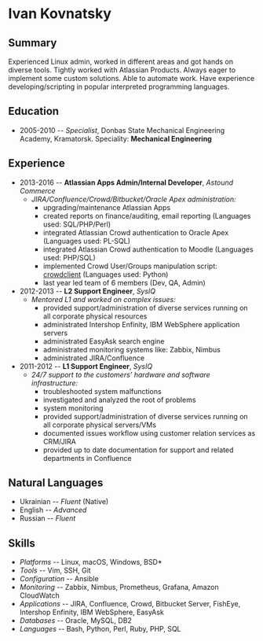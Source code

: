 # Ivan Kovnatsky

## Summary
Experienced Linux admin, worked in different areas and got hands on diverse tools.
Tightly worked with Atlassian Products. Always eager to implement some custom solutions. 
Able to automate work. Have experience developing/scripting in popular interpreted
programming languages.

## Education
* 2005-2010 -- _Specialist_, Donbas State Mechanical Engineering Academy, Kramatorsk. Speciality: **Mechanical Engineering**

## Experience
* 2013-2016 -- **Atlassian Apps Admin/Internal Developer**, _Astound Commerce_
  * _JIRA/Confluence/Crowd/Bitbucket/Oracle Apex administration:_
    * upgrading/maintenance Atlassian Apps
    * created reports on finance/auditing, email reporting (Languages used: SQL/PHP/Perl)
    * integrated Atlassian Crowd authentication to Oracle Apex (Languages used: PL-SQL)
    * integrated Atlassian Crowd authentication to Moodle (Languages used: PHP/SQL)
    * implemented Crowd User/Groups manipulation script: [crowdclient](https://github.com/sevenfourk/crowdclient) (Languages used: Python)
    * last year led team of 6 members (Dev, QA, Admin)
* 2012-2013 -- **L2 Support Engineer**, _SysIQ_
  * _Mentored L1 and worked on complex issues:_
    * provided support/administration of diverse services running on all corporate physical resources
    * administrated Intershop Enfinity, IBM WebSphere application servers
    * administrated EasyAsk search engine
    * administrated monitoring systems like: Zabbix, Nimbus
    * administrated JIRA/Confluence
* 2011-2012 -- **L1 Support Engineer**, _SysIQ_
  * _24/7 support to the customers’ hardware and software infrastructure:_
    * troubleshooted system malfunctions
    * investigated and analyzed the root of problems
    * system monitoring
    * provided support/administration of diverse services running on all corporate physical servers/VMs
    * documented issues workflow using customer relation services as CRM/JIRA
    * provided up to date documentation for support and related departments in Confluence

## Natural Languages
* Ukrainian -- _Fluent_ (Native)
* English   -- _Advanced_
* Russian   -- _Fluent_

## Skills
* _Platforms_       -- Linux, macOS, Windows, BSD*
* _Tools_           -- Vim, SSH, Git
* _Configuration_   -- Ansible
* _Monitoring_      -- Zabbix, Nimbus, Prometheus, Grafana, Amazon CloudWatch
* _Applications_    -- JIRA, Confluence, Crowd, Bitbucket Server, FishEye, Intershop Enfinity, IBM WebSphere, EasyAsk
* _Databases_       -- Oracle, MySQL, DB2
* _Languages_       -- Bash, Python, Perl, Ruby, PHP, SQL
